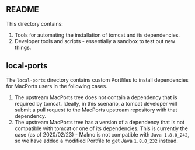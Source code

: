 README
------

This directory contains:
1. Tools for automating the installation of tomcat and its dependencies.
2. Developer tools and scripts - essentially a sandbox to test out new things.

local-ports
-----------

The `local-ports` directory contains custom Portfiles to install dependencies
for MacPorts users in the following cases.

1. The upstream MacPorts tree does not contain a dependency that is required by
   tomcat. Ideally, in this scenario, a tomcat developer will submit a pull
   request to the MacPorts upstream repository with that dependency.
2. The upstream MacPorts tree has a version of a dependency that is not
   compatible with tomcat or one of its dependencies. This is currently the
   case (as of 2020/02/23) - Malmo is not compatible with `Java 1.8.0_242`, so we
   have added a modified Portfile to get Java `1.8.0_232` instead.
